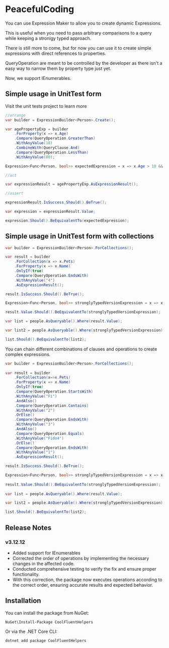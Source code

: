 # PeacefulCoding

You can use Expression Maker to allow you to create dynamic Expressions.

This is useful when you need to pass arbitrary comparisons to a query while keeping a stronlgy typed approach.

There is still more to come, but for now you can use it to create simple expressions with direct references to properties.

QueryOperation are meant to be controlled by the developer as there isn't a easy way to narrow them by property type just yet.

Now, we support IEnumerables.

## Simple usage in UnitTest form
Visit the unit tests project to learn more

```csharp
//arrange
var builder = ExpressionBuilder<Person>.Create();

var agePropertyExp = builder
    .ForProperty(x => x.Age)
    .Compare(QueryOperation.GreaterThan)
    .WithAnyValue(18)
    .CombineWith(QueryClause.And)
    .Compare(QueryOperation.LessThan)
    .WithAnyValue(80);

Expression<Func<Person, bool>> expectedExpression = x => x.Age > 18 && x.Age < 80;

//act

var expressionResult = agePropertyExp.AsExpressionResult();

//assert

expressionResult.IsSuccess.Should().BeTrue();

var expression = expressionResult.Value;

expression.Should().BeEquivalentTo(expectedExpression);

```

## Simple usage in UnitTest form with collections

```csharp
var builder = ExpressionBuilder<Person>.ForCollections();

var result = builder
    .ForCollection(x => x.Pets)
    .ForProperty(x => x.Name)
    .OnlyIf(true)
    .Compare(QueryOperation.EndsWith)
    .WithAnyValue("4")
    .AsExpressionResult();

result.IsSuccess.Should().BeTrue();

Expression<Func<Person, bool>> stronglyTypedVersionExpression = x => x.Pets.Any(y => y.Name.EndsWith("4") );

result.Value.Should().BeEquivalentTo(stronglyTypedVersionExpression);

var list = people.AsQueryable().Where(result.Value);

var list2 = people.AsQueryable().Where(stronglyTypedVersionExpression);

list.Should().BeEquivalentTo(list2);
```

You can chain different combinations of clauses and operations to create complex expressions.
```csharp
var builder = ExpressionBuilder<Person>.ForCollections();
            
var result = builder
    .ForCollection(x=>x.Pets)
    .ForProperty(x => x.Name)
    .OnlyIf(true)
    .Compare(QueryOperation.StartsWith)
    .WithAnyValue("Fi")
    .AndAlso()
    .Compare(QueryOperation.Contains)
    .WithAnyValue("2")
    .OrElse()
    .Compare(QueryOperation.EndsWith)
    .WithAnyValue("3")
    .AndAlso()
    .Compare(QueryOperation.Equals)
    .WithAnyValue("Fido4")
    .OrElse()
    .Compare(QueryOperation.EndsWith)
    .WithAnyValue("1")
    .AsExpressionResult();

result.IsSuccess.Should().BeTrue();

Expression<Func<Person, bool>> stronglyTypedVersionExpression = x => x.Pets.Any(y=>y.Name.StartsWith("Fi") && y.Name.Contains("2") || y.Name.EndsWith("3") && y.Name.Equals("Fido4") || y.Name.EndsWith("1") );
            
result.Value.Should().BeEquivalentTo(stronglyTypedVersionExpression);
            
var list = people.AsQueryable().Where(result.Value);

var list2 = people.AsQueryable().Where(stronglyTypedVersionExpression);

list.Should().BeEquivalentTo(list2);

```

## Release Notes

### v3.12.12
- Added support for IEnumerables
- Corrected the order of operations by implementing the necessary changes in the affected code.
- Conducted comprehensive testing to verify the fix and ensure proper functionality.
- With this correction, the package now executes operations according to the correct order, ensuring accurate results and expected behavior.

## Installation

You can install the package from NuGet:

```
NuGet\Install-Package CoolFluentHelpers
```
Or via the .NET Core CLI:

```
dotnet add package CoolFluentHelpers
```